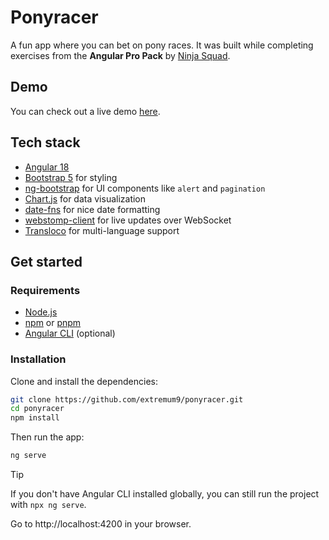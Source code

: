 # Ponyracer

A fun app where you can bet on pony races. It was built while completing exercises from the **Angular Pro Pack** by [Ninja Squad](https://ninja-squad.com).

## Demo

You can check out a live demo [here](https://ng-ponyracer.netlify.app/).

## Tech stack

- [Angular 18](https://angular.dev/)
- [Bootstrap 5](https://getbootstrap.com/) for styling
- [ng-bootstrap](https://ng-bootstrap.github.io/) for UI components like `alert` and `pagination`
- [Chart.js](https://www.chartjs.org/) for data visualization
- [date-fns](https://date-fns.org/) for nice date formatting
- [webstomp-client](https://www.npmjs.com/package/webstomp-client) for live updates over WebSocket
- [Transloco](https://jsverse.gitbook.io/transloco/) for multi-language support

## Get started

### Requirements

- [Node.js](https://nodejs.org)
- [npm](https://www.npmjs.com/) or [pnpm](https://pnpm.io/)
- [Angular CLI](https://angular.dev/tools/cli) (optional)

### Installation

Clone and install the dependencies:

```bash
git clone https://github.com/extremum9/ponyracer.git
cd ponyracer
npm install
```

Then run the app:

```bash
ng serve
```

> [!TIP]
> If you don't have Angular CLI installed globally, you can still run the project with `npx ng serve`.

Go to http://localhost:4200 in your browser.
